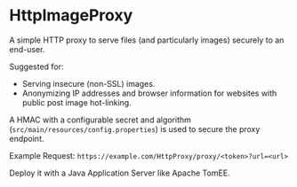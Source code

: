 # HttpImageProxy

A simple HTTP proxy to serve files (and particularly images) securely to an end-user.

Suggested for:
* Serving insecure (non-SSL) images.
* Anonymizing IP addresses and browser information for websites with public post image hot-linking.

A HMAC with a configurable secret and algorithm (`src/main/resources/config.properties`) is used to secure the proxy endpoint.

Example Request: `https://example.com/HttpProxy/proxy/<token>?url=<url>`

Deploy it with a Java Application Server like Apache TomEE.
